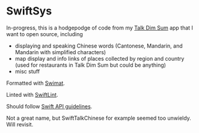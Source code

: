 # SwiftSys

In-progress, this is a hodgepodge of code from my [Talk Dim Sum](http://talkdimsum.com/) app that I want to open source, including

- displaying and speaking Chinese words (Cantonese, Mandarin, and Mandarin with simplified characters)
- map display and info links of places collected by region and country (used for restaurants in Talk Dim Sum but could be anything)
- misc stuff

Formatted with [Swimat](https://github.com/Jintin/Swimat).

Linted with [SwiftLint](https://github.com/realm/SwiftLint).

Should follow [Swift API guidelines](https://www.swift.org/documentation/api-design-guidelines/).

Not a great name, but SwiftTalkChinese for example seemed too unwieldy. Will revisit.
